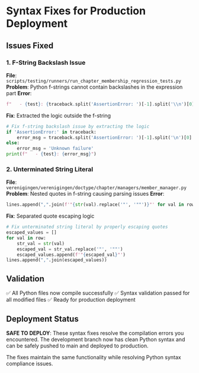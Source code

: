 # Syntax Fixes for Production Deployment

## Issues Fixed

### 1. F-String Backslash Issue
**File**: `scripts/testing/runners/run_chapter_membership_regression_tests.py`
**Problem**: Python f-strings cannot contain backslashes in the expression part
**Error**:
```python
f"   - {test}: {traceback.split('AssertionError: ')[-1].split('\\n')[0] if 'AssertionError:' in traceback else 'Unknown failure'}"
```

**Fix**: Extracted the logic outside the f-string
```python
# Fix f-string backslash issue by extracting the logic
if 'AssertionError:' in traceback:
    error_msg = traceback.split('AssertionError: ')[-1].split('\n')[0]
else:
    error_msg = 'Unknown failure'
print(f"   - {test}: {error_msg}")
```

### 2. Unterminated String Literal
**File**: `verenigingen/verenigingen/doctype/chapter/managers/member_manager.py`
**Problem**: Nested quotes in f-string causing parsing issues
**Error**:
```python
lines.append(",".join(f'"{str(val).replace('"', '""')}"' for val in row))
```

**Fix**: Separated quote escaping logic
```python
# Fix unterminated string literal by properly escaping quotes
escaped_values = []
for val in row:
    str_val = str(val)
    escaped_val = str_val.replace('"', '""')
    escaped_values.append(f'"{escaped_val}"')
lines.append(",".join(escaped_values))
```

## Validation

✅ All Python files now compile successfully
✅ Syntax validation passed for all modified files
✅ Ready for production deployment

## Deployment Status

**SAFE TO DEPLOY**: These syntax fixes resolve the compilation errors you encountered. The development branch now has clean Python syntax and can be safely pushed to main and deployed to production.

The fixes maintain the same functionality while resolving Python syntax compliance issues.
